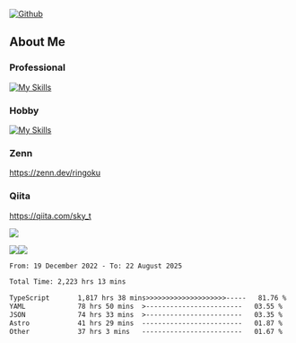 [![Github](https://img.shields.io/github/followers/skyt-a?label=Follow&style=social)](https://github.com/skyt-a)

## About Me
### Professional
[![My Skills](https://skillicons.dev/icons?i=react,ts,js,nodejs,java,graphql,firebase,githubactions&theme=light)](https://skillicons.dev)
### Hobby
[![My Skills](https://skillicons.dev/icons?i=unity,rust,py&theme=light)](https://skillicons.dev)

### Zenn
https://zenn.dev/ringoku
### Qiita
https://qiita.com/sky_t


![](https://github-profile-summary-cards.vercel.app/api/cards/profile-details?username=skyt-a&theme=default)

![](https://github-profile-summary-cards.vercel.app/api/cards/repos-per-language?username=skyt-a&theme=default)![](https://github-profile-summary-cards.vercel.app/api/cards/stats?username=RinGoku&theme=default)

<!--START_SECTION:waka-->

```txt
From: 19 December 2022 - To: 22 August 2025

Total Time: 2,223 hrs 13 mins

TypeScript       1,817 hrs 38 mins>>>>>>>>>>>>>>>>>>>>-----   81.76 %
YAML             78 hrs 50 mins  >------------------------   03.55 %
JSON             74 hrs 33 mins  >------------------------   03.35 %
Astro            41 hrs 29 mins  -------------------------   01.87 %
Other            37 hrs 3 mins   -------------------------   01.67 %
```

<!--END_SECTION:waka-->
